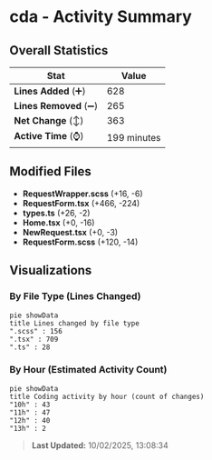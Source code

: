 # cda - Activity Summary 

## Overall Statistics

| Stat                   | Value                                                             |
| ---------------------- | ----------------------------------------------------------------- |
| **Lines Added** (➕)   | 628                                          |
| **Lines Removed** (➖) | 265                                        |
| **Net Change** (↕)    | 363                |
| **Active Time** (⌚)   | 199 minutes |


## Modified Files
- **RequestWrapper.scss** (+16, -6)
- **RequestForm.tsx** (+466, -224)
- **types.ts** (+26, -2)
- **Home.tsx** (+0, -16)
- **NewRequest.tsx** (+0, -3)
- **RequestForm.scss** (+120, -14)

## Visualizations

### By File Type (Lines Changed)

```mermaid
pie showData
title Lines changed by file type
".scss" : 156
".tsx" : 709
".ts" : 28
```

### By Hour (Estimated Activity Count)

```mermaid
pie showData
title Coding activity by hour (count of changes)
"10h" : 43
"11h" : 47
"12h" : 40
"13h" : 2
```


> **Last Updated:** 10/02/2025, 13:08:34